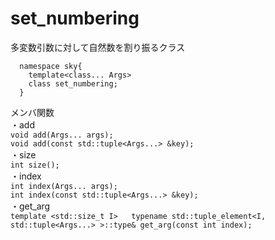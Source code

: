 # set_numbering
多変数引数に対して自然数を割り振るクラス


```c++:set_numbering
  namespace sky{  
    template<class... Args>  
    class set_numbering;  
  }
```

メンバ関数  
・add  
`void add(Args... args);`  
`void add(const std::tuple<Args...> &key);`  
・size  
`int size();`  
・index  
`int index(Args... args);`  
`int index(const std::tuple<Args...> &key);`  
・get_arg  
`template <std::size_t I>  
 typename std::tuple_element<I, std::tuple<Args...> >::type& get_arg(const int index);
`
